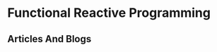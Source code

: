 # Functional Reactive Programming


## Articles And Blogs



[wrapped]: https://android.jlelse.eu/how-to-wrap-your-imperative-brain-around-functional-reactive-programming-in-rxjava-91ac89a4eccf
[compared]: https://www.nurkiewicz.com/2019/02/rxjava-vs-reactor.html
[operators]: http://reactivex.io/documentation/operators.html
[oracle-yt]: https://youtu.be/Dk8cR1Kxj0Y
[spring-yt-old]: https://youtu.be/QOR69q1e63Y
[microsoft]: https://docs.microsoft.com/en-us/dotnet/csharp/programming-guide/concepts/linq/functional-programming-vs-imperative-programming